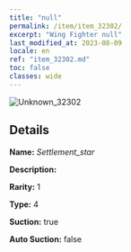 ```yaml
---
title: "null"
permalink: /item/item_32302/
excerpt: "Wing Fighter null"
last_modified_at: 2023-08-09
locale: en
ref: "item_32302.md"
toc: false
classes: wide
---
```



 ![Unknown_32302](/images/item/Settlement_star_p.png)



## Details

 **Name:** *Settlement_star* 

 **Description:** 

 **Rarity:** 1 

 **Type:** 4 

 **Suction:** true 

 **Auto Suction:** false 


